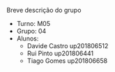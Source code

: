 
Breve descrição do grupo

* Turno: M05
* Grupo: 04
* Alunos:
    - Davide Castro up201806512
    - Rui Pinto up201806441
    - Tiago Gomes up201806658
